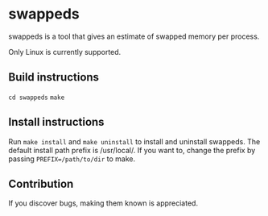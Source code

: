 # swappeds

swappeds is a tool that gives an estimate of swapped memory per
process.

Only Linux is currently supported.

## Build instructions
`cd swappeds`
`make`

## Install instructions
Run `make install` and `make uninstall` to install and uninstall swappeds.
The default install path prefix is /usr/local/. If you want to,
change the prefix by passing `PREFIX=/path/to/dir` to make.

## Contribution
If you discover bugs, making them known is appreciated.
